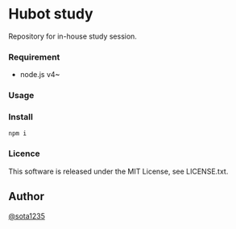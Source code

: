 Hubot study
====

Repository for in-house study session.

### Requirement

- node.js v4~

### Usage

### Install

```
npm i
```

### Licence

This software is released under the MIT License, see LICENSE.txt.

## Author

[@sota1235](https://github.com/sota1235)
